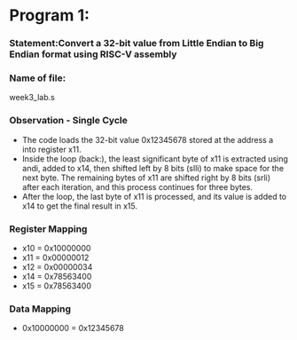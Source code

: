 # Program 1: 
### Statement:Convert a 32-bit value from Little Endian to Big Endian format using RISC-V assembly

### Name of file:
week3_lab.s

### Observation - Single Cycle
- The code loads the 32-bit value 0x12345678 stored at the address a into register x11.
- Inside the loop (back:), the least significant byte of x11 is extracted using andi, added to x14, then shifted left by 8 bits (slli) to make space for the next byte. The remaining bytes of x11 are shifted right by 8 bits (srli) after each iteration, and this process continues for three bytes.
- After the loop, the last byte of x11 is processed, and its value is added to x14 to get the final result in x15.
 
### Register Mapping
- x10 = 0x10000000
- x11 = 0x00000012
- x12 = 0x00000034
- x14 = 0x78563400
- x15 = 0x78563400

### Data Mapping
- 0x10000000 = 0x12345678
